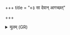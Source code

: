 +++
title = "०३ सा देवान् आगच्छत्"

+++
<details><summary>मूलम् (GR)</summary>

(…) सा देवान् आगच्छत्  
तां देवा अघ्नत +++(Bhatt. ghnata)+++  
सार्धमासे सम् अभवत् ।  
तस्माद् अर्धमासे देवेभ्यो जुह्वति  
जुहोत्य् अग्निहोत्रं प्र देवयानं पन्थां जानाति यः (…) ॥
</details>